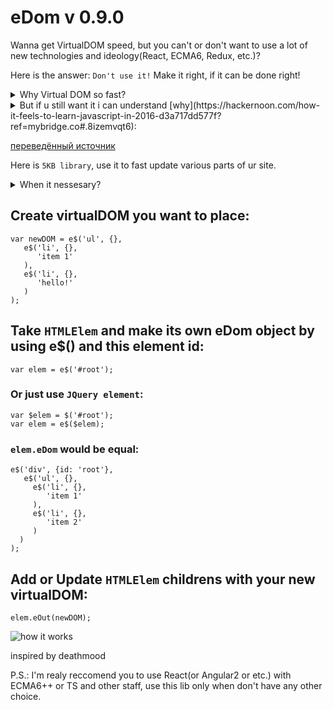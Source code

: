 # eDom v 0.9.0

Wanna get VirtualDOM speed, but you can't or don't want to use a lot of new technologies and ideology(React, ECMA6, Redux, etc.)? 

Here is the answer: `Don't use it!` Make it right, if it can be done right!

<details>
  <summary>Why Virtual DOM so fast?</summary>
Because it don't change `HTMLElements` in real DOM when it not nessesary. 

![how eDom works?](https://github.com/artskar/eDom/blob/master/eDom-demo.gif?raw=true)
</details>

<details> 
  <summary>But if u still want it i can understand [why](https://hackernoon.com/how-it-feels-to-learn-javascript-in-2016-d3a717dd577f?ref=mybridge.co#.8izemvqt6):</summary>   
  
Hey, I got this new web project, but to be honest I haven’t coded much web in a few years and I’ve heard the landscape changed a bit. You are the most up-to date web dev around here right?

_-The actual term is Front End engineer, but yeah, I’m the right guy. I do web in 2016. Visualisations, music players, flying drones that play football, you name it. I just came back from JsConf and ReactConf, so I know the latest technologies to create web apps._

Cool. I need to create a page that displays the latest activity from the users, so I just need to get the data from the REST endpoint and display it in some sort of filterable table, and update it if anything changes in the server. I was thinking maybe using jQuery to fetch and display the data?

_-Oh my god no, no one uses jQuery anymore. You should try learning React, it’s 2016._

Oh, OK. What’s React?

_-It’s a super cool library made by some guys at Facebook, it really brings control and performance to your application, by allowing you to handle any view changes very easily._

That sounds neat. Can I use React to display data from the server?

_-Yeah, but first you need to add React and React DOM as a library in your webpage._

Wait, why two libraries?

_-So one is the actual library and the second one is for manipulating the DOM, which now you can describe in JSX._

JSX? What is JSX?

_-JSX is just a JavaScript syntax extension that looks pretty much like XML. It’s kind of another way to describe the DOM, think of it as a better HTML._

What’s wrong with HTML?

_-It’s 2016. No one codes HTML directly anymore._

Right. Anyway, if I add these two libraries then I can use React?

_-Not quite. You need to add Babel, and then you are able to use React._

Another library? What’s Babel?

_-Oh, Babel is a transpiler that allows you to target specific versions of JavaScript, while you code in any version of JavaScript. You don’t HAVE to include Babel to use ReactJS, but unless you do, you are stuck with using ES5, and let’s be real, it’s 2016, you should be coding in ES2016+ like the rest of the cool kids do._

ES5? ES2016+? I’m getting lost over here. What’s ES5 and ES2016+?

_-ES5 stands for ECMAScript 5. It’s the edition that has most people target since it has been implemented by most browsers nowadays._

ECMAScript?

_-Yes, you know, the scripting standard JavaScript was based on in 1999 after its initial release in 1995, back then when JavaScript was named Livescript and only ran in the Netscape Navigator. That was very messy back then, but thankfully now things are very clear and we have, like, 7 editions of this implementation._

7 editions. For real. And ES5 and ES2016+ are?

_-The fifth and seventh edition respectively._

Wait, what happened with the sixth?

_-You mean ES6? Yeah, I mean, each edition is a superset of the previous one, so if you are using ES2016+, you are using all the features of the previous versions._

Right. And why use ES2016+ over ES6 then?

_-Well, you COULD use ES6, but to use cool features like async and await, you need to use ES2016+. Otherwise you are stuck with ES6 generators with coroutines to block asynchronous calls for proper control flow._

I have no idea what you just said, and all these names are confusing. Look, I’m just loading a bunch of data from a server, I used to be able to just include jQuery from a CDN and just get the data with AJAX calls, why can’t I just do that?

_-It’s 2016 man, no one uses jQuery anymore, it ends up in a bunch of spaghetti code. Everyone knows that._

Right. So my alternative is to load three libraries to fetch data and display a HTML table.

_-Well, you include those three libraries but bundle them up with a module manager to load only one file._

I see. And what’s a module manager?

_-The definition depends on the environment, but in the web we usually mean anything that supports AMD or CommonJS modules._

Riiight. And AMD and CommonJS are…?

_-Definitions. There are ways to describe how multiple JavaScript libraries and classes should interact. You know, exports and requires? You can write multiple JavaScript files defining the AMD or CommonJS API and you can use something like Browserify to bundle them up._

OK, that makes sense… I think. What is Browserify?

_-It’s a tool that allows you to bundle CommonJS described dependencies to files that can be run in the browser. It was created because most people publish those dependencies in the npm registry._

npm registry?

_-It’s a very big public repository where smart people put code and dependencies as modules._

Like a CDN?

_-Not really. It’s more like a centralised database where anyone can publish and download libraries, so you can use them locally for development and then upload them to a CDN if you want to._

Oh, like Bower!

_-Yes, but it’s 2016 now, no one uses Bower anymore._

Oh, I see… so I need to download the libraries from npm then?

_-Yes. So for instance, if you want to use React , you download the React module and import it in your code. You can do that for almost every popular JavaScript library._

Oh, like Angular!

_-Angular is so 2015. But yes. Angular would be there, alongside VueJS or RxJS and other cool 2016 libraries. Want to learn about those?_

Let’s stick with React, I’m already learning too many things now. So, if I need to use React I fetch it from this npm and then use this Browserify thing?

_-Yes._

That seems overly complicated to just grab a bunch of dependencies and tie them together.

_-It is, that’s why you use a task manager like Grunt or Gulp or Broccoli to automate running Browserify. Heck, you can even use Mimosa._

Grunt? Gulp? Broccoli? Mimosa? The heck are we talking about now?

_-Task managers. But they are not cool anymore. We used them in like, 2015, then we used Makefiles, but now we wrap everything with Webpack._

Makefiles? I thought that was mostly used on C or C++ projects.

_-Yeah, but apparently in the web we love making things complicated and then going back to the basics. We do that every year or so, just wait for it, we are going to do assembly in the web in a year or two._

Sigh. You mentioned something called Webpack?

_-It’s another module manager for the browser while being kind of a task runner as well. It’s like a better version of Browserify._

Oh, Ok. Why is it better?

_-Well, maybe not better, it’s just more opinionated on how your dependencies should be tied. Webpack allows you to use different module managers, and not only CommonJS ones, so for instance native ES6 supported modules._

I’m extremely confused by this whole CommonJS/ES6 thing.

_-Everyone is, but you shouldn’t care anymore with SystemJS._

Jesus christ, another noun-js. Ok, and what is this SystemJS?

_-Well, unlike Browserify and Webpack 1.x, SystemJS is a dynamic module loader that allows you to tie multiple modules in multiple files instead of bundling them in one big file._

Wait, but I thought we wanted to build our libraries in one big file and load that!

_-Yes, but because HTTP/2 is coming now multiple HTTP requests are actually better._

Wait, so can’t we just add the three original libraries for React??

_-Not really. I mean, you could add them as external scripts from a CDN, but you would still need to include Babel then._

Sigh. And that is bad right?

_-Yes, you would be including the entire babel-core, and it wouldn’t be efficient for production. On production you need to perform a series of pre-tasks to get your project ready that make the ritual to summon Satan look like a boiled eggs recipe. You need to minify assets, uglify them, inline css above the fold, defer scripts, as well as-_

I got it, I got it. So if you wouldn’t include the libraries directly in a CDN, how would you do it?

_-I would transpile it from Typescript using a Webpack + SystemJS + Babel combo._

Typescript? I thought we were coding in JavaScript!

_-Typescript IS JavaScript, or better put, a superset of JavaScript, more specifically JavaScript on version ES6. You know, that sixth version we talked about before?_

I thought ES2016+ was already a superset of ES6! WHY we need now this thing called Typescript?

_-Oh, because it allows us to use JavaScript as a typed language, and reduce run-time errors. It’s 2016, you should be adding some types to your JavaScript code._

And Typescript obviously does that.

_-Flow as well, although it only checks for typing while Typescript is a superset of JavaScript which needs to be compiled._

Sigh… and Flow is?

_-It’s a static type checker made by some guys at Facebook. They coded it in OCaml, because functional programming is awesome._

OCaml? Functional programming?

_-It’s what the cool kids use nowadays man, you know, 2016? Functional programming? High order functions? Currying? Pure functions?_

I have no idea what you just said.

_-No one does at the beginning. Look, you just need to know that functional programming is better than OOP and that’s what we should be using in 2016._

Wait, I learned OOP in college, I thought that was good?

_-So was Java before being bought by Oracle. I mean, OOP was good back in the days, and it still has its uses today, but now everyone is realising modifying states is equivalent to kicking babies, so now everyone is moving to immutable objects and functional programming. Haskell guys had been calling it for years, -and don’t get me started with the Elm guys- but luckily in the web now we have libraries like Ramda that allow us to use functional programming in plain JavaScript._

Are you just dropping names for the sake of it? What the hell is Ramnda?

_-No. Ramda. Like Lambda. You know, that David Chambers’ library?_

David who?

_-David Chambers. Cool guy. Plays a mean Coup game. One of the contributors for Ramda. You should also check Erik Meijer if you are serious about learning functional programming._

And Erik Meijer is…?

_-Functional programming guy as well. Awesome guy. He has a bunch of presentations where he trashes Agile while using this weird coloured shirt. You should also check some of the stuff from Tj, Jash Kenas, Sindre Sorhus, Paul Irish, Addy Osmani-_

Ok. I’m going to stop you there. All that is good and fine, but I think all that is just so complicated and unnecessary for just fetching data and displaying it. I’m pretty sure I don’t need to know these people or learn all those things to create a table with dynamic data. Let’s get back to React. How can I fetch the data from the server with React?

_-Well, you actually don’t fetch the data with React, you just display the data with React._

Oh, damn me. So what do you use to fetch the data?

_-You use Fetch to fetch the data from the server._

I’m sorry? You use Fetch to fetch the data? Whoever is naming those things needs a thesaurus.

_-I know right? Fetch it’s the name of the native implementation for performing XMLHttpRequests against a server._

Oh, so AJAX.

_-AJAX is just the use of XMLHttpRequests. But sure. Fetch allows you to do AJAX based in promises, which then you can resolve to avoid the callback hell._

Callback hell?

_-Yeah. Every time you perform an asynchronous request against the server, you need to wait for its response, which then makes you to add a function within a function, which is called the callback pyramid from hell._

Oh, Ok. And this promise thing solves it?

_-Indeed. By manipulating your callbacks through promises, you can write easier to understand code, mock and test them, as well as perform simultaneous requests at once and wait until all of them are loaded._

And that can be done with Fetch?

_-Yes, but only if your user uses an evergreen browser, otherwise you need to include a Fetch polyfill or use Request, Bluebird or Axios._

How many libraries do I need to know for god’s sake? How many are of them?

_-It’s JavaScript. There has to be thousands of libraries that all do the same thing. We know libraries, in fact, we have the best libraries. Our libraries are huuuge, and sometimes we include pictures of Guy Fieri in them._

Did you just say Guy Fieri? Let’s get this over with. What these Bluebird, Request, Axios libraries do?

_-They are libraries to perform XMLHttpRequests that return promises._

Didn’t jQuery’s AJAX method start to return promises as well?

_-We don’t use the “J” word in 2016 anymore. Just use Fetch, and polyfill it when it’s not in a browser or use Bluebird, Request or Axios instead. Then manage the promise with await within an async function and boom, you have proper control flow._

It’s the third time you mention await but I have no idea what it is.

_-Await allows you to block an asynchronous call, allowing you to have better control on when the data is being fetch and overall increasing code readability. It’s awesome, you just need to make sure you add the stage-3 preset in Babel, or use syntax-async-functions and transform-async-to-generator plugin._

This is insane.

_-No, insane is the fact you need to precompile Typescript code and then transpile it with Babel to use await._

Wat? It’s not included in Typescript?

_-It does in the next version, but as of version 1.7 it only targets ES6, so if you want to use await in the browser, first you need to compile your Typescript code targeting ES6 and then Babel that shit up to target ES5._

At this point I don’t know what to say.

_-Look, it’s easy. Code everything in Typescript. All modules that use Fetch compile them to target ES6, transpile them with Babel on a stage-3 preset, and load them with SystemJS. If you don’t have Fetch, polyfill it, or use Bluebird, Request or Axios, and handle all your promises with await._

We have very different definitions of easy. So, with that ritual I finally fetched the data and now I can display it with React right?

_-Is your application going to handle any state changes?_

Err, I don’t think so. I just need to display the data.

_-Oh, thank god. Otherwise I would had to explain you Flux, and implementations like Flummox, Alt, Fluxible. Although to be honest you should be using Redux._

I’m going to just fly over those names. Again, I just need to display data.

_-Oh, if you are just displaying the data you didn’t need React to begin with. You would had been fine with a templating engine._

Are you kidding me? Do you think this is funny? Is that how you treat your loved ones?

_-I was just explaining what you could use._

Stop. Just stop.

_-I mean, even if it’s just using templating engine, I would still use a Typescript + SystemJS + Babel combo if I were you._

I need to display data on a page, not perform Sub Zero’s original MK fatality. Just tell me what templating engine to use and I’ll take it from there.

_-There’s a lot, which one you are familiar with?_

Ugh, can’t remember the name. It was a long time ago.

_-jTemplates? jQote? PURE?_

Err, doesn’t ring a bell. Another one?

_-Transparency? JSRender? MarkupJS? KnockoutJS? That one had two-way binding._

Another one?

_-PlatesJS? jQuery-tmpl? Handlebars? Some people still use it._

Maybe. Are there similar to that last one?

_-Mustache, underscore? I think now even lodash has one to be honest, but those are kind of 2014._

Err.. maybe it was newer.

_-Jade? DustJS?_

No.

_-DotJS? EJS?_

No.

_-Nunjucks? ECT?_

No.

_-Mah, no one likes Coffeescript syntax anyway. Jade?_

No, you already said Jade.

_-I meant Pug. I meant Jade. I mean, Jade is now Pug._

Sigh. No. Can’t remember. Which one would you use?

_-Probably just ES6 native template strings._

Let me guess. And that requires ES6.

_-Correct._

Which, depending on what browser I’m using needs Babel.

_-Correct._

Which, if I want to include without adding the entire core library, I need to load it as a module from npm.

_-Correct._

Which, requires Browserify, or Wepback, or most likely that other thing called SystemJS.

_-Correct._

Which, unless it’s Webpack, ideally should be managed by a task runner.

_-Correct._

But, since I should be using functional programming and typed languages I first need to pre-compile Typescript or add this Flow thingy.

_-Correct._

And then send that to Babel if I want to use await.

_-Correct._

So I can then use Fetch, promises, and control flow and all that magic.

_-Just don’t forget to polyfill Fetch if it’s not supported, Safari still can’t handle it._

You know what. I think we are done here. Actually, I think I’m done. I’m done with the web, I’m done with JavaScript altogether.

_-That’s fine, in a few years we all are going to be coding in Elm or WebAssembly._

I’m just going to move back to the backend. I just can’t handle these many changes and versions and editions and compilers and transpilers. The JavaScript community is insane if it thinks anyone can keep up with this.

_-I hear you. You should try the Python community then._

Why?

_-Ever heard of Python 3?_

</details>

[переведённый источник](https://habrahabr.ru/post/312022/)

Here is `5KB library`, use it to fast update various parts of ur site.

<details> 
  <summary>When it nessesary?</summary>   
  It is good to use VirtualDOM when you have to change a lot of data on your site. For example: news\Ads\card list or interface changes. With eDom you could change textes, classes, image src, link href and other properties without removing and adding DOM nodes when it not nessesary(but will if it is).
</details>

## Create virtualDOM you want to place:
```
var newDOM = e$('ul', {}, 
   e$('li', {}, 
      'item 1'
   ),
   e$('li', {}, 
      'hello!'
   )
);
```

## Take `HTMLElem` and make its own eDom object by using e$() and this element id:
```
var elem = e$('#root');
```
### Or just use `JQuery element`:
```
var $elem = $('#root');
var elem = e$($elem);
```
### `elem.eDom` would be equal:
```
e$('div', {id: 'root'}, 
   e$('ul', {}, 
     e$('li', {}, 
        'item 1'
     ),
     e$('li', {}, 
        'item 2'
     )
  )
);
```

## Add or Update `HTMLElem` childrens with your new virtualDOM:
```
elem.eOut(newDOM);
```

![how it works](https://cdn-images-1.medium.com/max/800/1*e1s_Zc_fVxL3i0un2ZNEtg.gif)

inspired by deathmood

P.S.: I'm realy reccomend you to use React(or Angular2 or etc.) with ECMA6++ or TS and other staff, use this lib only when don't have any other choice.

